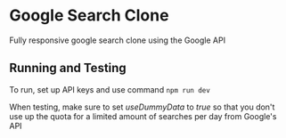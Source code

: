 # Google Search Clone

Fully responsive google search clone using the Google API

## Running and Testing

To run, set up API keys and use command `npm run dev`

When testing, make sure to set _useDummyData_ to _true_ so that you don't use up
the quota for a limited amount of searches per day from Google's API

